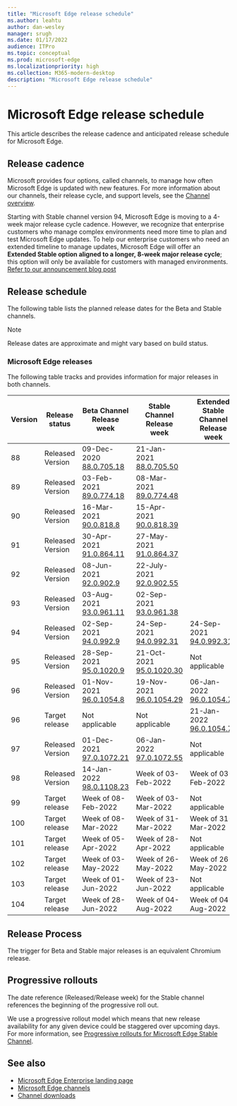 ```yaml
---
title: "Microsoft Edge release schedule"
ms.author: leahtu
author: dan-wesley
manager: srugh
ms.date: 01/17/2022
audience: ITPro
ms.topic: conceptual
ms.prod: microsoft-edge
ms.localizationpriority: high
ms.collection: M365-modern-desktop
description: "Microsoft Edge release schedule"
---
```


# Microsoft Edge release schedule

This article describes the release cadence and anticipated release schedule for Microsoft Edge.

## Release cadence

Microsoft provides four options, called channels, to manage how often Microsoft Edge is updated with new features. For more information about our channels, their release cycle, and support levels, see the [Channel overview](./microsoft-edge-channels.md#channel-overview).

Starting with Stable channel version 94, Microsoft Edge is moving to a 4-week major release cycle cadence. However, we recognize that enterprise customers who manage complex environments need more time to plan and test Microsoft Edge updates. To help our enterprise customers who need an extended timeline to manage updates, Microsoft Edge will offer an **Extended Stable option aligned to a longer, 8-week major release cycle**; this option will only be available for customers with managed environments. [Refer to our announcement blog post](https://blogs.windows.com/msedgedev/2021/07/15/opt-in-extended-stable-release-cycle/)

## Release schedule

The following table lists the planned release dates for the Beta and Stable channels.

> [!NOTE]
> Release dates are approximate and might vary based on build status.

### Microsoft Edge releases

The following table tracks and provides information for major releases in both channels.

| Version | Release status | Beta Channel<br>Release week | Stable Channel<br>Release week | Extended<br> Stable Channel<br>Release week |
|---------|-----|------|--------|--------|
| 88 | Released<br>Version | 09-Dec-2020<br>[88.0.705.18](/deployedge/microsoft-edge-relnote-archive-beta-channel#version-88070518-december-9) | 21-Jan-2021<br>[88.0.705.50](/deployedge/microsoft-edge-relnote-archive-stable-channel#version-88070550-january-21)|  |
| 89 | Released<br>Version | 03-Feb-2021<br>[89.0.774.18](/deployedge/microsoft-edge-relnote-archive-beta-channel#version-89077418-february-3) | 08-Mar-2021<br>[89.0.774.48](/deployedge/microsoft-edge-relnote-archive-stable-channel#version-89077448-march-8) |  |
| 90 | Released<br>Version | 16-Mar-2021<br>[90.0.818.8](/deployedge/microsoft-edge-relnote-archive-beta-channel#version-9008188-march-16)  | 15-Apr-2021<BR>[90.0.818.39](/deployedge/microsoft-edge-relnote-archive-stable-channel#version-90081839-april-15) |  |
| 91 | Released<br>Version | 30-Apr-2021<br>[91.0.864.11](/deployedge/microsoft-edge-relnote-archive-beta-channel#version-91086411-april-30) | 27-May-2021<BR>[91.0.864.37](/deployedge/microsoft-edge-relnote-archive-stable-channel#version-91086437-may-27) |  |
| 92 | Released<br>Version | 08-Jun-2021<br>[92.0.902.9](/deployedge/microsoft-edge-relnote-archive-beta-channel#version-9209029-june-08) | 22-July-2021<BR>[92.0.902.55](/deployedge/microsoft-edge-relnote-archive-stable-channel#version-92090255-july-22) |  |
| 93 | Released<br>Version | 03-Aug-2021<br>[93.0.961.11](/deployedge/microsoft-edge-relnote-beta-channel#version-93096111-August-03) | 02-Sep-2021<BR>[93.0.961.38](/deployedge/microsoft-edge-relnote-archive-stable-channel#version-93096138-September-02) |  |
| 94 | Released<br>Version | 02-Sep-2021<br>[94.0.992.9](/deployedge/microsoft-edge-relnote-archive-beta-channel#version-9409929-September-02) | 24-Sep-2021<BR>[94.0.992.31](/deployedge/microsoft-edge-relnote-archive-stable-channel#version-94099231-September-24) | 24-Sep-2021<BR>[94.0.992.31](/deployedge/microsoft-edge-relnote-stable-channel#version-94099231-September-24) |
| 95 | Released<br>Version | 28-Sep-2021<br>[95.0.1020.9](/deployedge/microsoft-edge-relnote-archive-beta-channel#version-95010209-September-28) | 21-Oct-2021<br>[95.0.1020.30](/deployedge/microsoft-edge-relnote-stable-channel#version-950102030-october-21) | Not applicable |
| 96 | Released<br>Version  | 01-Nov-2021<br>[96.0.1054.8](/DeployEdge/microsoft-edge-relnote-archive-beta-channel?branch=pr-en-us-1163#version-96010548-november-1) | 19-Nov-2021<br>[96.0.1054.29](/deployedge/microsoft-edge-relnote-stable-channel#version-960105429-november-19) | 06-Jan-2022<br>[96.0.1054.72](/deployedge/microsoft-edge-relnote-stable-channel#version-960105472-january-6) |
| 96 | Target release | Not applicable | Not applicable | 21-Jan-2022<br>[96.0.1054.75](/deployedge/microsoft-edge-relnote-stable-channel#version-960105475-january-21)  |
| 97 | Released<br>Version | 01-Dec-2021<br>[97.0.1072.21](/deployedge/microsoft-edge-relnote-beta-channel#version-970107221-december-1) | 06-Jan-2022<br>[97.0.1072.55](/deployedge/microsoft-edge-relnote-stable-channel#version-970107255-january-6)| Not applicable  |
| 98 | Released<br>Version | 14-Jan-2022<br>[98.0.1108.23](/deployedge/microsoft-edge-relnote-beta-channel#version-980110823-january-14) | Week of 03-Feb-2022 | Week of 03-Feb-2022 |
| 99 | Target release | Week of 08-Feb-2022 | Week of 03-Mar-2022 | Not applicable  |
| 100 | Target release | Week of 08-Mar-2022 | Week of 31-Mar-2022 | Week of 31-Mar-2022 |
| 101 | Target release | Week of 05-Apr-2022 | Week of 28-Apr-2022 | Not applicable |
| 102 | Target release | Week of 03-May-2022 | Week of 26-May-2022 | Week of 26-May-2022 |
| 103 | Target release | Week of 01-Jun-2022 | Week of 23-Jun-2022 | Not applicable |
| 104 | Target release | Week of 28-Jun-2022 | Week of 04-Aug-2022 | Week of 04-Aug-2022 |

## Release Process

The trigger for Beta and Stable major releases is an equivalent Chromium release.

## Progressive rollouts

The date reference (Released/Release week) for the Stable channel references the beginning of the progressive roll out.

We use a progressive rollout model which means that new release availability for any given device could be staggered over upcoming days. For more information, see [Progressive rollouts for Microsoft Edge Stable Channel](/deployedge/microsoft-edge-update-progressive-rollout).

## See also

- [Microsoft Edge Enterprise landing page](https://aka.ms/EdgeEnterprise)
- [Microsoft Edge channels](/deployedge/microsoft-edge-channels)
- [Channel downloads](https://www.microsoft.com/edge/business/download)
